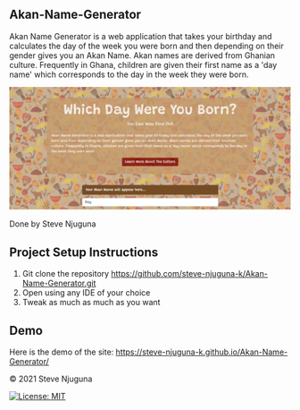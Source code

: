 Akan-Name-Generator
-------------------
Akan Name Generator is a web application that takes your birthday and calculates the day of the week you were born and then depending on their gender gives you an Akan Name. Akan names are derived from Ghanian culture. Frequently in Ghana, children are given their first name as a 'day name' which corresponds to the day in the week they were born.

![](https://github.com/steve-njuguna-k/Akan-Name-Generator/blob/master/images/screenshot.png)

Done by Steve Njuguna

Project Setup Instructions
---------------------------
1) Git clone the repository https://github.com/steve-njuguna-k/Akan-Name-Generator.git
2) Open using any IDE of your choice
3) Tweak as much as much as you want

Demo
----
Here is the demo of the site: https://steve-njuguna-k.github.io/Akan-Name-Generator/

© 2021 Steve Njuguna

[![License: MIT](https://img.shields.io/badge/License-MIT-yellow.svg)](https://opensource.org/licenses/MIT)
